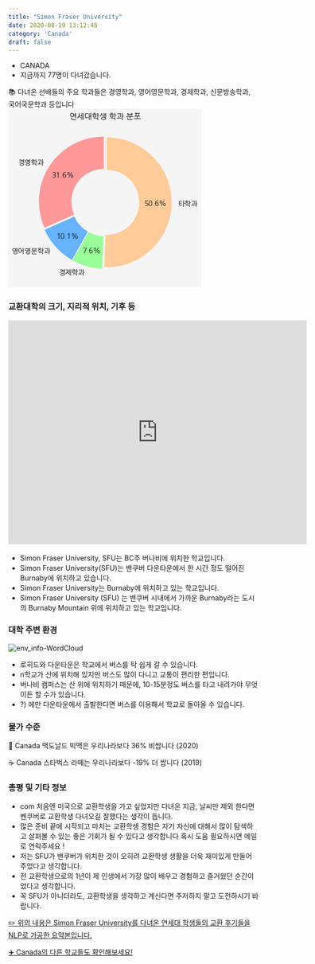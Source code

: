 ```yaml
---
title: "Simon Fraser University"
date: 2020-08-19 13:12:48
category: 'Canada'
draft: false
---
```



* CANADA
* 지금까지 77명이 다녀갔습니다. 

📚 다녀온 선배들의 주요 학과들은 경영학과, 영어영문학과, 경제학과, 신문방송학과, 국어국문학과 등입니다
![department-info](../plots/CA000007.png)
### 교환대학의 크기, 지리적 위치, 기후 등
<iframe
width="600"
height="450"
frameborder="0" style="border:0"
src="https://www.google.com/maps/embed/v1/place?key=AIzaSyC9e1AME-pVmWC4hBpFdu5S4dKzyepa3HQ&q=Simon+Fraser+University&center=49.27809370000001,-122.91988329999998&zoom=14" allowfullscreen>
</iframe>

* Simon Fraser University, SFU는 BC주 버나비에 위치한 학교입니다.
* Simon Fraser University(SFU)는 밴쿠버 다운타운에서 한 시간 정도 떨어진 Burnaby에 위치하고 있습니다.
* Simon Fraser University는 Burnaby에 위치하고 있는 학교입니다.
* Simon Fraser University (SFU) 는 밴쿠버 시내에서 가까운 Burnaby라는 도시의 Burnaby Mountain 위에 위치하고 있는 학교입니다.


### 대학 주변 환경

![env_info-WordCloud](../univ_wordclouds_okt/env_info/CA000007_env_info_okt.png)

* 로히드와 다운타운은 학교에서 버스를 탁 쉽게 갈 수 있습니다.
* n학교가 산에 위치해 있지만 버스도 많이 다니고 교통이 편리한 편입니다.
* 버나비 캠퍼스는 산 위에 위치하기 때문에, 10-15분정도 버스를 타고 내려가야 무엇이든 할 수가 있습니다.
* ?) 에만 다운타운에서 출발한다면 버스를 이용해서 학교로 돌아올 수 있습니다.


### 물가 수준 
🍔 Canada 맥도날드 빅맥은 우리나라보다 36% 비쌉니다 (2020)

☕️ Canada 스타벅스 라떼는 우리나라보다 -19% 더 쌉니다 (2019)

### 총평 및 기타 정보
* com 처음엔 미국으로 교환학생을 가고 싶었지만 다녀온 지금, 날씨만 제외 한다면 벤쿠버로 교환학생 다녀오길 잘했다는 생각이 듭니다.
* 많은 준비 끝에 시작되고 마치는 교환학생 경험은 자기 자신에 대해서 많이 탐색하고 살펴볼 수 있는 좋은 기회가 될 수 있다고 생각합니다 혹시 도움 필요하시면 메일로 연락주세요 !
* 저는 SFU가 밴쿠버가 위치한 것이 오히려 교환학생 생활을 더욱 재미있게 만들어 주었다고 생각합니다.
* 전 교환학생으로의 1년이 제 인생에서 가장 많이 배우고 경험하고 즐거웠던 순간이었다고 생각합니다.
* 꼭 SFU가 아니더라도, 교환학생을 생각하고 계신다면 주저하지 말고 도전하시기 바랍니다.


[✏️ 위의 내용은 Simon Fraser University를 다녀온 연세대 학생들의 교환 후기들을 NLP로 가공한 요약본입니다.](http://oia.yonsei.ac.kr/partner/expReport.asp?ucode=CA000007&bgbn=A)

[✈️ Canada의 다른 학교들도 확인해보세요!](https://yonsei-exchange.netlify.app/?category=Canada)
